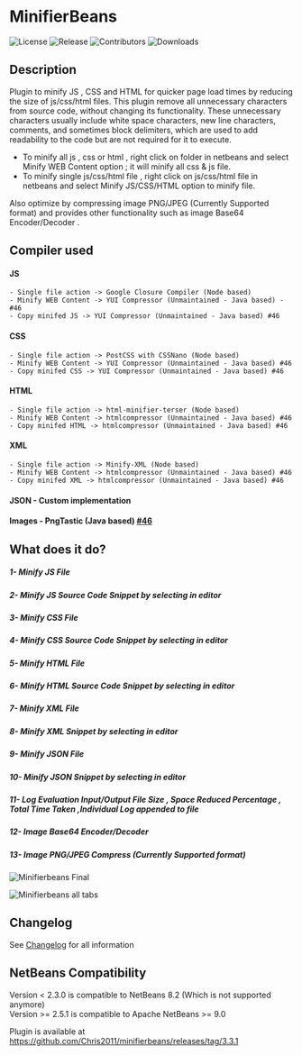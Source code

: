 # MinifierBeans 

![License](https://img.shields.io/github/license/Chris2011/minifierbeans.svg)
![Release](https://img.shields.io/github/release/Chris2011/minifierbeans.svg)
![Contributors](https://img.shields.io/github/contributors/chris2011/minifierbeans.svg)
![Downloads](https://img.shields.io/github/downloads/chris2011/minifierbeans/total.svg)


## Description

Plugin to minify JS , CSS and HTML for quicker page load times by reducing the size of js/css/html files.
This plugin remove all unnecessary characters from source code, without changing its functionality. These unnecessary characters usually include white space characters, new line characters, comments, and sometimes block delimiters, which are used to add readability to the code but are not required for it to execute.

- To minify all js , css or html , right click on folder in netbeans and select Minify WEB Content option ; it will minify all css & js file.
- To minify single js/css/html file , right click on js/css/html file in netbeans and select Minify JS/CSS/HTML option to minify file.

Also optimize by compressing image PNG/JPEG (Currently Supported format) and provides other functionality such as image Base64 Encoder/Decoder .


## Compiler used

#### JS
    - Single file action -> Google Closure Compiler (Node based)
    - Minify WEB Content -> YUI Compressor (Unmaintained - Java based) - #46
    - Copy minifed JS -> YUI Compressor (Unmaintained - Java based) #46
#### CSS
    - Single file action -> PostCSS with CSSNano (Node based)
    - Minify WEB Content -> YUI Compressor (Unmaintained - Java based) #46
    - Copy minifed CSS -> YUI Compressor (Unmaintained - Java based) #46
#### HTML
    - Single file action -> html-minifier-terser (Node based)
    - Minify WEB Content -> htmlcompressor (Unmaintained - Java based) #46
    - Copy minifed HTML -> htmlcompressor (Unmaintained - Java based) #46
#### XML
    - Single file action -> Minify-XML (Node based)
    - Minify WEB Content -> htmlcompressor (Unmaintained - Java based) #46
    - Copy minifed XML -> htmlcompressor (Unmaintained - Java based) #46
#### JSON - Custom implementation
#### Images - PngTastic (Java based) [#46](https://github.com/Chris2011/minifierbeans/issues/46)


## What does it do?

##### 1- Minify JS File
##### 2- Minify JS Source Code Snippet by selecting in editor
##### 3- Minify CSS File
##### 4- Minify CSS Source Code Snippet by selecting in editor
##### 5- Minify HTML File
##### 6- Minify HTML Source Code Snippet by selecting in editor
##### 7- Minify XML File
##### 8- Minify XML Snippet by selecting in editor
##### 9- Minify JSON File
##### 10- Minify JSON Snippet by selecting in editor
##### 11- Log Evaluation Input/Output File Size , Space Reduced Percentage , Total Time Taken ,Individual Log appended to file 
##### 12- Image Base64 Encoder/Decoder
##### 13- Image PNG/JPEG Compress (Currently Supported format)

![Minifierbeans Final](./screenshots/minifierbeans-final.jpg)

![Minifierbeans all tabs](./screenshots/minifierbeans-all-tabs.png)


## Changelog

See [Changelog](./Changelog.md) for all information  


## NetBeans Compatibility

Version < 2.3.0 is compatible to NetBeans 8.2 (Which is not supported anymore)  
Version >= 2.5.1 is compatible to Apache NetBeans >= 9.0  
  
Plugin is available at https://github.com/Chris2011/minifierbeans/releases/tag/3.3.1
